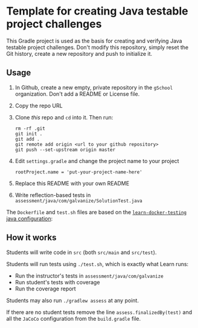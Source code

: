 # Template for creating Java testable project challenges

This Gradle project is used as the basis for creating and verifying Java
testable project challenges. Don't modify this repository, simply reset
the Git history, create a new repository and push to initialize it.

## Usage

1. In Github, create a new empty, private repository in the `gSchool` organization.  Don't add a README or License file.
1. Copy the repo URL
1. Clone *_this_* repo and `cd` into it.  Then run:

    ```
    rm -rf .git
    git init .
    git add .
    git remote add origin <url to your github repository>
    git push --set-upstream origin master
    ```

1. Edit `settings.gradle` and change the project name to your project

    ```
    rootProject.name = 'put-your-project-name-here'
    ```
    
1. Replace this README with your own README
1. Write reflection-based tests in `assessment/java/com/galvanize/SolutionTest.java`

The `Dockerfile` and `test.sh` files are based on the [`learn-docker-testing` java configuration](https://github.com/gSchool/learn-docker-testing/tree/master/java):

## How it works

Students will write code in `src` (both `src/main` and `src/test`).

Students will run tests using `./test.sh`, which is exactly what Learn runs:

- Run the instructor's tests in `assessment/java/com/galvanize`
- Run student's tests with coverage
- Run the coverage report

Students may also run `./gradlew assess` at any point.

If there are no student tests remove the line `assess.finalizedBy(test)` and all the `JaCoCo` configuration from the `build.gradle` file.
